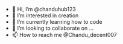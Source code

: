 - 👋 Hi, I’m @chanduhub123
- 👀 I’m interested in creation
- 🌱 I’m currently learning how to code
- 💞️ I’m looking to collaborate on ...
- 📫 How to reach me @Chandu_decent007 

<!---
chanduhub123/chanduhub123 is a ✨ special ✨ repository because its `README.md` (this file) appears on your GitHub profile.
You can click the Preview link to take a look at your changes.
--->
